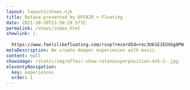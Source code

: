 ```yaml
---
layout: layouts/shows.njk
title: Rotana presented by OFFAIR + Floating
date: 2021-10-20T23:50:29.573Z
permalink: /shows/index.html
showlink: |-
  
  https://www.feelslikefloating.com/rsvp?recordId=rec3U61E1EUXGg8PW
metaDescription: We create deeper experiences with music.
content: null
showimage: /static/img/offair-show-rotanasuperposition-4x5-2-.jpg
eleventyNavigation:
  key: experiences
  order: 1
---
```


